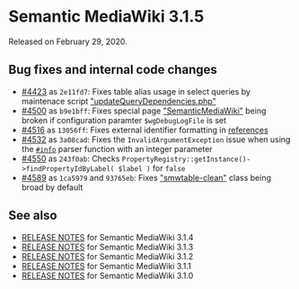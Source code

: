 # Semantic MediaWiki 3.1.5

Released on February 29, 2020.

## Bug fixes and internal code changes

* [#4423](https://github.com/SemanticMediaWiki/SemanticMediaWiki/pull/4423) as `2e11fd7`: Fixes table alias usage in select queries by maintenace script ["updateQueryDependencies.php"](https://www.semantic-mediawiki.org/wiki/Help:Maintenance_script_updateQueryDependencies.php)
* [#4500](https://github.com/SemanticMediaWiki/SemanticMediaWiki/pull/4500) as `b9e1bff`: Fixes special page ["SemanticMediaWiki"](https://www.semantic-mediawiki.org/wiki/Help:Special:SemanticMediaWiki) being broken if configuration paramter `$wgDebugLogFile` is set
* [#4516](https://github.com/SemanticMediaWiki/SemanticMediaWiki/pull/4516) as `13056ff`: Fixes external identifier formatting in [references](https://www.semantic-mediawiki.org/wiki/Help:Type_Reference)
* [#4532](https://github.com/SemanticMediaWiki/SemanticMediaWiki/pull/4532) as `3a08cad`: Fixes the `InvalidArgumentException` issue when using the [`#info`](https://www.semantic-mediawiki.org/wiki/Help:Adding_tooltips) parser function with an integer parameter
* [#4550](https://github.com/SemanticMediaWiki/SemanticMediaWiki/pull/4550) as `243f0ab`: Checks `PropertyRegistry::getInstance()->findPropertyIdByLabel( $label )` for `false`
* [#4589](https://github.com/SemanticMediaWiki/SemanticMediaWiki/pull/4589) as `1ca5979` and `93765eb`: Fixes ["smwtable-clean"](https://www.semantic-mediawiki.org/wiki/Help:Table_format#smwtable-clean) class being broad by default

## See also
* [RELEASE NOTES](https://github.com/SemanticMediaWiki/SemanticMediaWiki/blob/3.1.x/docs/releasenotes/RELEASE-NOTES-3.1.4.md) for Semantic MediaWiki 3.1.4
* [RELEASE NOTES](https://github.com/SemanticMediaWiki/SemanticMediaWiki/blob/3.1.x/docs/releasenotes/RELEASE-NOTES-3.1.3.md) for Semantic MediaWiki 3.1.3
* [RELEASE NOTES](https://github.com/SemanticMediaWiki/SemanticMediaWiki/blob/3.1.x/docs/releasenotes/RELEASE-NOTES-3.1.2.md) for Semantic MediaWiki 3.1.2
* [RELEASE NOTES](https://github.com/SemanticMediaWiki/SemanticMediaWiki/blob/3.1.x/docs/releasenotes/RELEASE-NOTES-3.1.1.md) for Semantic MediaWiki 3.1.1
* [RELEASE NOTES](https://github.com/SemanticMediaWiki/SemanticMediaWiki/blob/3.1.x/docs/releasenotes/RELEASE-NOTES-3.1.0.md) for Semantic MediaWiki 3.1.0
